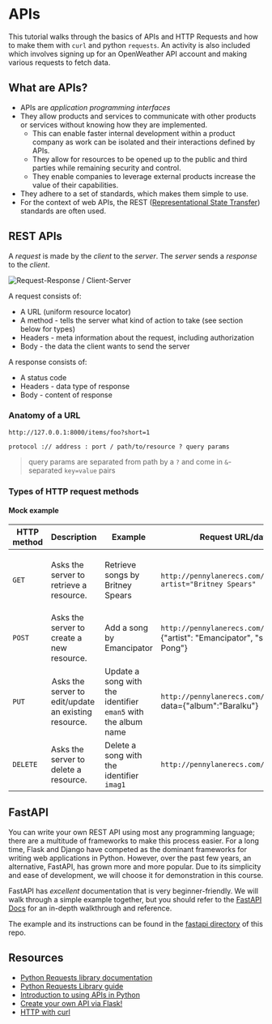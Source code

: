 # APIs

This tutorial walks through the basics of APIs and HTTP Requests and how to make them with `curl` and python `requests`. An activity is also included which involves signing up for an OpenWeather API account and making various requests to fetch data.

## What are APIs?

- APIs are _application programming interfaces_
- They allow products and services to communicate with other products or services without knowing how they are implemented.
  - This can enable faster internal development within a product company as work can be isolated and their interactions defined by APIs.
  - They allow for resources to be opened up to the public and third parties while remaining security and control.
  - They enable companies to leverage external products increase the value of their capabilities.
- They adhere to a set of standards, which makes them simple to use.
- For the context of web APIs, the REST ([Representational State Transfer](https://www.ics.uci.edu/~fielding/pubs/dissertation/rest_arch_style.htm)) standards are often used.

## REST APIs

A _request_ is made by the _client_ to the _server_. The _server_ sends a _response_ to the _client_.

![Request-Response / Client-Server](https://cdn-images-1.medium.com/max/1600/0*bYF8loGdnpHklSKS.gif)

A request consists of:

- A URL (uniform resource locator)
- A method - tells the server what kind of action to take (see section below for types)
- Headers - meta information about the request, including authorization
- Body - the data the client wants to send the server

A response consists of:

- A status code
- Headers - data type of response
- Body - content of response

### Anatomy of a URL

`http://127.0.0.1:8000/items/foo?short=1`

`protocol :// address : port / path/to/resource ? query params`

> query params are separated from path by a `?` and come in `&`-separated `key=value` pairs

### Types of HTTP request methods

#### Mock example

| HTTP method | Description                                           | Example                                                       | Request URL/data                                                                     | Response status code/body                                                                      |
| ----------- | ----------------------------------------------------- | ------------------------------------------------------------- | ------------------------------------------------------------------------------------ | ---------------------------------------------------------------------------------------------- |
| `GET`       | Asks the server to retrieve a resource.               | Retrieve songs by Britney Spears                              | `http://pennylanerecs.com/songs?artist="Britney Spears"`                             | `HTTP/1.1 200 OK` data={"songs":[{"artist":"Britney Spears", "song":"Radar", album:"Circus"}]} |
| `POST`      | Asks the server to create a new resource.             | Add a song by Emancipator                                     | `http://pennylanerecs.com/songs` data={"artist": "Emancipator", "song":"Ghost Pong"} | `HTTP/1.1 201 CREATED` body={id:"eman5"}                                                       |
| `PUT`       |  Asks the server to edit/update an existing resource. | Update a song with the identifier `eman5` with the album name | `http://pennylanerecs.com/songs/eman5` data={"album":"Baralku"}                      | `HTTP/1.1 200 OK`                                                                              |
| `DELETE`    | Asks the server to delete a resource.                 | Delete a song with the identifier `imag1`                     | `http://pennylanerecs.com/songs/imag1`                                               | `HTTP/1.1 200 OK`                                                                              |

## FastAPI

You can write your own REST API using most any programming language; there are a multitude of frameworks to make this process easier. For a long time, Flask and Django have competed as the dominant frameworks for writing web applications in Python. However, over the past few years, an alternative, FastAPI, has grown more and more popular. Due to its simplicity and ease of development, we will choose it for demonstration in this course.

FastAPI has _excellent_ documentation that is very beginner-friendly. We will walk through a simple example together, but you should refer to the [FastAPI Docs](https://fastapi.tiangolo.com/) for an in-depth walkthrough and reference.

The example and its instructions can be found in the [fastapi directory](./fastapi/) of this repo.

## Resources

- [Python Requests library documentation](https://docs.python-requests.org/)
- [Python Requests Library guide](https://realpython.com/python-requests)
- [Introduction to using APIs in Python](https://www.dataquest.io/blog/python-api-tutorial/)
- [Create your own API via Flask!](https://blog.miguelgrinberg.com/post/designing-a-restful-api-with-python-and-flask)
- [HTTP with curl](https://everything.curl.dev/http)
